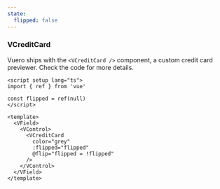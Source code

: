 ```yaml
---
state:
  flipped: false
---
```


### VCreditCard

Vuero ships with the `<VCreditCard />` component, a custom credit card
previewer. Check the code for more details.

<!--code-->

```vue
<script setup lang="ts">
import { ref } from 'vue'

const flipped = ref(null)
</script>

<template>
  <VField>
    <VControl>
      <VCreditCard
        color="grey"
        :flipped="flipped"
        @flip="flipped = !flipped"
      />
    </VControl>
  </VField>
</template>
```

<!--/code-->

<!--example-->

<VField class="credit-card">
  <VControl>
    <VCreditCard
      color="grey"
      :flipped="frontmatter.state.flipped"
      @flip="frontmatter.state.flipped = !frontmatter.state.flipped"
    />
  </VControl>
</VField>

<!--/example-->

